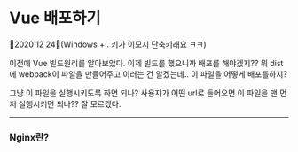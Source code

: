# Vue 배포하기

🎄2020 12 24🎄(Windows + .  키가 이모지 단축키래요 ㅋㅋ)

이전에 Vue 빌드원리를 알아보았다. 이제 빌드를 했으니까 배포를 해야겠지?? 뭐 dist에 webpack이 파일을 만들어주고 이러는 건 알겠는데.. 이 파일을 어떻게 배포를하지? 

그냥 이 파일을 실행시키도록 하면 되나? 사용자가 어떤 url로 들어오면 이 파일을 맨 먼저 실행시키면 되나?? 잘 모르겠다. 

---

### Nginx란?






